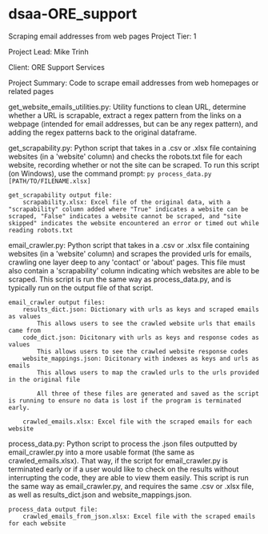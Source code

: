 # dsaa-ORE_support
Scraping email addresses from web pages
Project Tier: 1

Project Lead: Mike Trinh

Client: ORE Support Services

Project Summary: Code to scrape email addresses from web homepages or related pages

get_website_emails_utilities.py:
    Utility functions to clean URL, determine whether a URL is scrapable, extract a regex pattern from the links on a webpage (intended for email addresses, but can be any regex pattern), and adding the regex patterns back to the original dataframe. 

get_scrapability.py:
    Python script that takes in a .csv or .xlsx file containing websites (in a 'website' column) and checks the robots.txt file for each website, recording whether or not the site can be scraped. To run this script (on Windows), use the command prompt:
        ```
        py process_data.py [PATH/TO/FILENAME.xlsx]
        ```

    get_scrapability output file:
        scrapability.xlsx: Excel file of the original data, with a "scrapability" column added where "True" indicates a website can be scraped, "False" indicates a website cannot be scraped, and "site skipped" indicates the website encountered an error or timed out while reading robots.txt

email_crawler.py:
    Python script that takes in a .csv or .xlsx file containing websites (in a 'website' column) and scrapes the provided urls for emails, crawling one layer deep to any 'contact' or 'about' pages. This file must also contain a 'scrapability' column indicating which websites are able to be scraped. This script is run the same way as process_data.py, and is typically run on the output file of that script.

    email_crawler output files:
        results_dict.json: Dictionary with urls as keys and scraped emails as values
            This allows users to see the crawled website urls that emails came from
        code_dict.json: Dicitonary with urls as keys and response codes as values
            This allows users to see the crawled website response codes
        website_mappings.json: Dicitonary with indexes as keys and urls as emails
            This allows users to map the crawled urls to the urls provided in the original file

            All three of these files are generated and saved as the script is running to ensure no data is lost if the program is terminated early.
        
        crawled_emails.xlsx: Excel file with the scraped emails for each website

process_data.py:
    Python script to process the .json files outputted by email_crawler.py into a more usable format (the same as crawled_emails.xlsx). That way, if the script for email_crawler.py is terminated early or if a user would like to check on the results without interrupting the code, they are able to view them easily. This script is run the same way as email_crawler.py, and requires the same .csv or .xlsx file, as well as results_dict.json and website_mappings.json. 
    
    process_data output file:
        crawled_emails_from_json.xlsx: Excel file with the scraped emails for each website